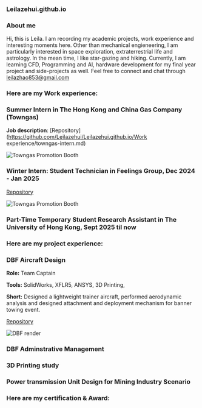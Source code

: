 ### Leilazehui.github.io

### About me

Hi, this is Leila. I am recording my academic projects, work experience and interesting moments here. Other than mechanical engieneering, I am particularly interested in space exploration, extraterrestrial life and astrology. In the mean time, I like star-gazing and hiking. Currently, I am learning CFD, Programming and AI, hardware development for my final year project and side-projects as well. Feel free to connect and chat through leilazhao853@gmail.com

### Here are my Work experience:
### Summer Intern in The Hong Kong and China Gas Company (Towngas)

**Job description**:
[Repository](https://github.com/Leilazehui/Leilazehui.github.io/Work experience/towngas-intern.md)


![Towngas Promotion Booth](/assets/images/towngas-promotion-booth.jpg)


### Winter Intern: Student Technician in Feelings Group, Dec 2024 - Jan 2025 
[Repository](https://github.com/Leilazehui/student)


![Towngas Promotion Booth](/assets/images/towngas-promotion-booth.jpg)

### Part-Time Temporary Student Research Assistant in The University of Hong Kong, Sept 2025 til now


### Here are my project experience:
### DBF Aircraft Design

**Role:** Team Captain

**Tools:** SolidWorks, XFLR5, ANSYS, 3D Printing, 

**Short:** Designed a lightweight trainer aircraft, performed aerodynamic analysis and designed attachment and deployment mechanism for banner towing event.

[Repository](https://github.com/Leilazehui/Leilazehui.github.io/blob/main/Project/DBF_AIAA)


![DBF render](/assets/images/dbf-render.jpg)

### DBF Adminstrative Management

### 3D Printing study

### Power transmission Unit Design for Mining Industry Scenario


### Here are my certification & Award:
